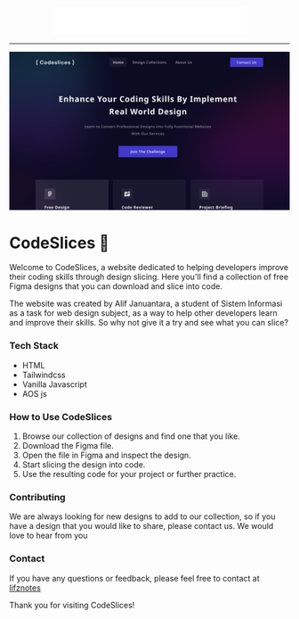 <p align="center">
    <img src="assets/svg/codeslices.svg"/>
</p>

---

![CodeSlices Screenshot](assets/img/screenshot.png)

# CodeSlices 🚀

Welcome to CodeSlices, a website dedicated to helping developers improve their coding skills through design slicing. Here you'll find a collection of free Figma designs that you can download and slice into code.

The website was created by Alif Januantara, a student of Sistem Informasi as a task for web design subject, as a way to help other developers learn and improve their skills. So why not give it a try and see what you can slice?

### Tech Stack

- HTML
- Tailwindcss
- Vanilla Javascript
- AOS js

### How to Use CodeSlices

1. Browse our collection of designs and find one that you like.
2. Download the Figma file.
3. Open the file in Figma and inspect the design.
4. Start slicing the design into code.
5. Use the resulting code for your project or further practice.

### Contributing

We are always looking for new designs to add to our collection, so if you have a design that you would like to share, please contact us. We would love to hear from you

### Contact

If you have any questions or feedback, please feel free to contact at [lifznotes](mailto:lifznotes@gmail.com)

Thank you for visiting CodeSlices!

